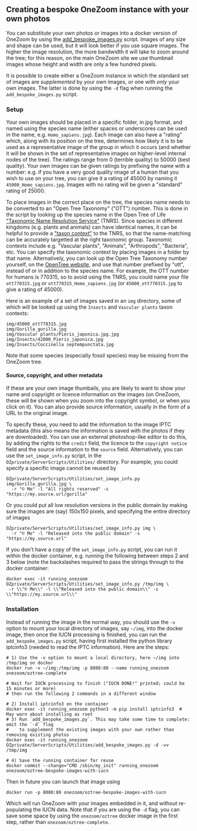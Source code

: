 ## Creating a bespoke OneZoom instance with your own photos

You can substitute your own photos or images into a docker version of OneZoom by using the
[add_bespoke_images.py](https://github.com/OneZoom/OZtree/blob/main/OZprivate/ServerScripts/Utilities/add_bespoke_images.py)
script. Images of any size and shape can be used, but it will look better if you use square
images. The higher the image resolution, the more bandwidth it will take to zoom around
the tree; for this reason, on the main OneZoom
site we use thumbnail images whose height and width are only a few hundred pixels.

It is possible to create either a OneZoom instance in which the standard set of images
are *supplemented* by your own images, or one with *only* your own images. The latter is
done by using the `-d` flag when running the `add_bespoke_images.py` script.

### Setup

Your own images should be placed in a specific folder, in jpg format, and named using
the species name (either spaces or underscores can be used in the name, e.g.
`Homo_sapiens.jpg`). Each image can also have a "rating" which,
along with its position on the tree, determines how likely it is to be used as a
representative image of the group in which it occurs (and whether it will be shown
in the set of representative images on higher-level internal nodes of the tree). The
ratings range from 0 (terrible quality) to 50000 (best quality). Your own images
can be given ratings by prefixing the name with a number: e.g. if you have a very good
quality image of a human that you wish to use on your tree, you can give it a rating
of 45000 by naming it `45000_Homo_sapiens.jpg`. Images with no rating will be given a
"standard" rating of 25000.

To place images in the correct place on the tree, the species name needs to be converted
to an "Open Tree Taxonomy" ("OTT") number. This is done in the script by looking up the
species name in the Open Tree of Life
["Taxonomic Name Resolution Service"](https://github.com/OpenTreeOfLife/germinator/wiki/Open-Tree-of-Life-Web-APIs#tnrs-methods)
(TNRS). Since species in different kingdoms (e.g. plants and animals) can have identical
names, it can be helpful to provide a ["taxon context"](OpenTreeOfLife/germinator/wiki/TNRS-API-v3#contexts)
to the TNRS, so that the name-matching
can be accurately targetted at the right taxonomic group. Taxonomic contexts include e.g.
"Vascular plants", "Animals", "Arthropods", "Bacteria", etc. You can specify the taxonomic
context by placing images in a folder by that name. Alternatively, you can look up the
Open Tree Taxonomy number yourself, on the [OpenTree website](https://tree.opentreeoflife.org),
and use that number prefixed by "ott", instead of or in addition to the species name. For
example, the OTT number for humans is 770315, so to avoid using the TNRS, you could name
your file `ott770315.jpg` or `ott770315_Homo_sapiens.jpg` (or `45000_ott770315.jpg` to
give a rating of 45000).

Here is an example of a set of images saved in an `img` directory, some of which will be
looked up using the `Insects` and `Vascular plants` taxon contexts:

```
img/45000_ott770315.jpg
img/Gorilla_gorilla.jpg
img/Vascular plants/Pieris_japonica.jpg.jpg
img/Insects/42000_Pieris_japonica.jpg
img/Insects/Coccinella septempunctata.jpg
```

Note that some species (especially fossil species) may be missing from the OneZoom tree.

#### Source, copyright, and other metadata

If these are your own image thumbails, you are likely to want to show your name and
copyright or licence information on the images (on OneZoom, these will be shown when
you zoom into the copyright symbol, or when you click on it). You can also provide
source information, usually in the form of a URL to the original image.

To specify these, you need to add the information to the image IPTC metadata (this also
means the information is saved with the photos if they are downloaded). You can use
an external photoshop-like editor to do this, by adding the rights to the `credit`
field, the licence to the `copyright notice` field and the source information to the
`source` field. Alternatively, you can use the `set_image_info.py` script, in the
`OZprivate/ServerScripts/Utilities/` directory. For example, you could specify
a specific image cannot be reused by

```
OZprivate/ServerScripts/Utilities/set_image_info.py img/Gorilla_gorilla.jpg \
  -r "© Me" -l "All rights reserved" -s "https://my.source.url/gorilla"
```

Or you could put all low resolution versions in the public domain by making sure the
images are (say) 150x150 pixels, and specifying the entire directory of images

```
OZprivate/ServerScripts/Utilities/set_image_info.py img \
  -r "© Me" -l "Released into the public domain" -s "https://my.source.url"
```

If you don't have a copy of the `set_image_info.py` script, you can run it
within the docker container, e.g. running the following between steps 2 and 3 below (note
the backslashes required to pass the strings through to the docker container:

```
docker exec -it running_onezoom OZprivate/ServerScripts/Utilities/set_image_info.py /tmp/img \
 -r \\"© Me\\" -l \\"Released into the public domain\\" -s \\"https://my.source.url\\"
```

### Installation

Instead of running the image in the normal way, you should use the `-v` option to mount
your local directory of images, say `~/img`, into the docker image, then once the IUCN
processing is finished, you can run the `add_bespoke_images.py` script, having first
installed the python library iptcinfo3 (needed to read the IPTC information). Here are
the steps:

```
# 1) Use the -v option to mount a local directory, here ~/img into /tmp/img on docker
docker run -v ~/img:/tmp/img -p 8080:80 --name running_onezoom onezoom/oztree-complete

# Wait for IUCN processing to finish ("IUCN DONE!" printed; could be 15 minutes or more)
# then run the following 2 commands in a different window

# 2) Install iptcinfo3 on the container
docker exec -it running_onezoom python3 -m pip install iptcinfo3  # May warn about installing as root
# 3) Run `add_bespoke_images.py`. This may take some time to complete: omit the `-d` flag
#    to supplement the existing images with your own rather than removing existing photos
docker exec -it running_onezoom OZprivate/ServerScripts/Utilities/add_bespoke_images.py -d -vv /tmp/img

# 4) Save the running container for reuse
docker commit --change="CMD /sbin/my_init" running_onezoom onezoom/oztree-bespoke-images-with-iucn
```

Then in future you can launch that image using

```
docker run -p 8080:80 onezoom/oztree-bespoke-images-with-iucn
```

Which will run OneZoom with your images embedded in it, and without re-populating the
IUCN data. Note that if you are using the `-d` flag, you can save some space by using the
`onezoom/oztree` docker image in the first step, rather than `onezoom/oztree-complete`.
